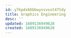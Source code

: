 ```yaml
---
id: y7kpdx66bbwyssvxxt47tdy
title: Graphics Engineering
desc: ''
updated: 1689136949628
created: 1689136949628
---
```

